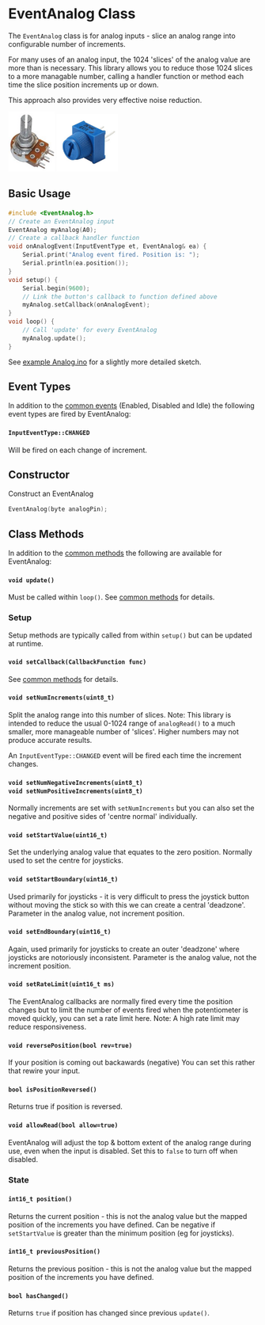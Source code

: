 # EventAnalog Class

The `EventAnalog` class is for analog inputs - slice an analog range into configurable number of increments. 

For many uses of an analog input, the 1024 'slices' of the analog value are more than is necessary. This library allows you to reduce those 1024 slices to a more managable number, calling a handler function or method each time the slice position increments up or down.

This approach also provides very effective noise reduction.

![button](../images/potentiometer.png) ![button](../images/pcb-potentiometer.png)


## Basic Usage


```cpp
#include <EventAnalog.h>
// Create an EventAnalog input
EventAnalog myAnalog(A0);
// Create a callback handler function
void onAnalogEvent(InputEventType et, EventAnalog& ea) {
    Serial.print("Analog event fired. Position is: ");
    Serial.println(ea.position());
}
void setup() {
    Serial.begin(9600);
    // Link the button's callback to function defined above
    myAnalog.setCallback(onAnalogEvent);
}
void loop() {
    // Call 'update' for every EventAnalog
    myAnalog.update();
}
```

See [example Analog.ino](../examples/Analog/Analog.ino) for a slightly more detailed sketch.


## Event Types

In addition to the [common events](Common.md#common-events) (Enabled, Disabled and Idle) the following event types are fired by EventAnalog:


#### `InputEventType::CHANGED` 
Will be fired on each change of increment.



## Constructor

Construct an EventAnalog
```cpp
EventAnalog(byte analogPin);
```

## Class Methods

In addition to the [common methods](Common.md#common-methods) the following are available for EventAnalog:

#### `void update()`

Must be called within `loop()`. See [common methods](Common.md#void-update) for details.


### Setup

Setup methods are typically called from within `setup()` but can be updated at runtime.

#### `void setCallback(CallbackFunction func)`

See [common methods](Common.md#void-setcallbackcallbackfunction-func) for details.


#### `void setNumIncrements(uint8_t)`

Split the analog range into this number of slices. Note: This library is intended to reduce the usual 0-1024 range of `analogRead()` to a much smaller, more manageable number of 'slices'. Higher numbers may not produce accurate results.

An `InputEventType::CHANGED` event will be fired each time the increment changes. 


#### `void setNumNegativeIncrements(uint8_t)` </br>`void setNumPositiveIncrements(uint8_t)`
Normally increments are set with `setNumIncrements` but you can also set the negative and positive sides of 'centre normal' individually.


#### `void setStartValue(uint16_t)`
 Set the underlying analog value that equates to the zero position. Normally used to set the centre for joysticks. 

#### `void setStartBoundary(uint16_t)`
Used primarily for joysticks - it is very difficult to press the joystick button without moving the stick so with this we can create a central 'deadzone'. Parameter in the analog value, not increment position. 

#### `void setEndBoundary(uint16_t)`
Again, used primarily for joysticks to create an outer 'deadzone' where joysticks are notoriously inconsistent. Parameter is the analog value, not the increment position.

#### `void setRateLimit(uint16_t ms)`
The EventAnalog callbacks are normally fired every time the position changes but to limit the number of events fired when the potentiometer is moved quickly, you can set a rate limit here. Note: A high rate limit may reduce responsiveness.

#### `void reversePosition(bool rev=true)`
If your position is coming out backawards (negative) You can set this rather that rewire your input.

#### `bool isPositionReversed()`
Returns true if position is reversed.


#### `void allowRead(bool allow=true)`
EventAnalog will adjust the top & bottom extent of the analog range during use, even when the input is disabled. Set this to `false` to turn off when disabled.


### State

#### `int16_t position()`
Returns the current position - this is not the analog value but the mapped position of the increments you have defined. Can be negative if `setStartValue` is greater than the minimum position (eg for joysticks).

#### `int16_t previousPosition()`
Returns the previous position - this is not the analog value but the mapped position of the increments you have defined.

#### `bool hasChanged()`
Returns `true` if position has changed since previous `update()`.

